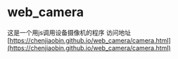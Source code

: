 # web_camera
这是一个用js调用设备摄像机的程序
访问地址 [https://chenjiaobin.github.io/web_camera/camera.html](https://chenjiaobin.github.io/web_camera/camera.html)
